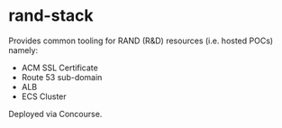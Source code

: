 # rand-stack

Provides common tooling for RAND (R&D) resources (i.e. hosted POCs) namely:

* ACM SSL Certificate
* Route 53 sub-domain
* ALB
* ECS Cluster

Deployed via Concourse.
